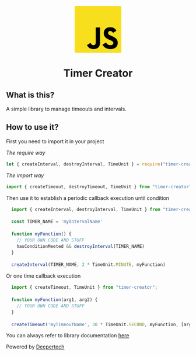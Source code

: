 <div style="display: -ms-flexbox; display: -webkit-flex; display: flex; -webkit-flex-direction: row; -ms-flex-direction: row; flex-direction: row; -webkit-flex-wrap: wrap; -ms-flex-wrap: wrap; flex-wrap: wrap; -webkit-justify-content: center; -ms-flex-pack: center; justify-content: center; -webkit-align-content: center; -ms-flex-line-pack: center; align-content: center; -webkit-align-items: center; -ms-flex-align: center; align-items: center;">
  <img style="-webkit-order: 0; -ms-flex-order: 0; order: 0; -webkit-flex: 0 1 auto; -ms-flex: 0 1 auto; flex: 0 1 auto; -webkit-align-self: auto; -ms-flex-item-align: auto; align-self: auto;" src="icon.png" />
</div>

<h1 style="text-align:center;">Timer Creator</h1>

## What is this?
A simple library to manage timeouts and intervals.

## How to use it?

First you need to import it in your project

_The require way_

```js
let { createInterval, destroyInterval, TimeUnit } = require("timer-creator");
```

_The import way_

```js
import { createTimeout, destroyTimeout, TimeUnit } from "timer-creator";
```

Then use it to establish a periodic callback execution until condition

```js
  import { createInterval, destroyInterval, TimeUnit } from "timer-creator";

  const TIMER_NAME = 'myIntervalName'

  function myFunction() {
    // YOUR OWN CODE AND STUFF
    hasConditionMeeted && destroyInterval(TIMER_NAME)
  }

  createInterval(TIMER_NAME, 2 * TimeUnit.MINUTE, myFunction)
```


Or one time callback execution

```js
  import { createTimeout, TimeUnit } from "timer-creator";

  function myFunction(arg1, arg2) {
    // YOUR OWN CODE AND STUFF
  }

  createTimeout('myTimeoutName', 30 * TimeUnit.SECOND, myFunction, [arg1, arg2])
```

You can always refer to library documentation [here](api.md)

Powered by <a href="https://deepertech.com" target="_blank">Deepertech</a>
